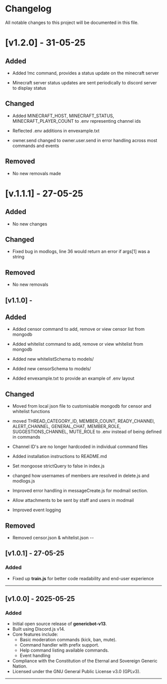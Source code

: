 # Changelog

All notable changes to this project will be documented in this file.
# [v1.2.0] - 31-05-25

## Added

- Added !mc command, provides a status update on the minecraft server

- Minecraft server status updates are sent periodically to discord server to display status

## Changed

- Added MINECRAFT_HOST, MINECRAFT_STATUS, MINECRAFT_PLAYER_COUNT to .env representing channel ids

- Reflected .env additions in envexample.txt

- owner.send changed to owner.user.send in error handling across most commands and events

## Removed

- No new removals made

# [v.1.1.1] - 27-05-25

## Added 

- No new changes

## Changed

- Fixed bug in modlogs, line 36 would return an error if args[1] was a string

## Removed

- No new removals

## [v1.1.0] - 

## Added

- Added censor command to add, remove or view censor list from mongodb

- Added whitelist command to add, remove or view whitelist from mongodb

- Added new whitelistSchema to models/

- Added new censorSchema to models/

- Added envexample.txt to provide an example of .env layout

## Changed

- Moved from local json file to customisable mongodb for censor and whitelist functions

- moved THREAD_CATEGORY_ID, MEMBER_COUNT, READY_CHANNEl, ALERT_CHANNEL, GENERAL_CHAT, MEMBER_ROLE, SUGGESTIONS_CHANNEL, MUTE_ROLE to .env instead of being defined in commands

- Channel ID's are no longer hardcoded in individual command files

- Added installation instructions to README.md

- Set mongoose strictQuery to false in index.js

- changed how usernames of members are resolved in delete.js and modlogs.js

- Improved error handling in messageCreate.js for modmail section. 

- Allow attachments to be sent by staff and users in modmail

-  Improved event logging
## Removed
- Removed censor.json & whitelist.json
--

## [v1.0.1] - 27-05-25

### Added

- Fixed up **train.js** for better code readability and end-user experience

---

## [v1.0.0] - 2025-05-25

### Added
- Initial open source release of **genericbot-v13**.
- Built using Discord.js v14.
- Core features include:
  - Basic moderation commands (kick, ban, mute).
  - Command handler with prefix support.
  - Help command listing available commands.
  - Event handling
- Compliance with the Constitution of the Eternal and Sovereign Generic Nation.
- Licensed under the GNU General Public License v3.0 (GPLv3).

---

